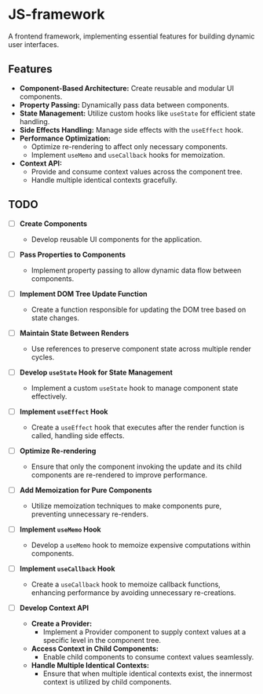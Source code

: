 # JS-framework
A frontend framework, implementing essential features for building dynamic user interfaces.

## Features

- **Component-Based Architecture:** Create reusable and modular UI components.
- **Property Passing:** Dynamically pass data between components.
- **State Management:** Utilize custom hooks like `useState` for efficient state handling.
- **Side Effects Handling:** Manage side effects with the `useEffect` hook.
- **Performance Optimization:** 
  - Optimize re-rendering to affect only necessary components.
  - Implement `useMemo` and `useCallback` hooks for memoization.
- **Context API:** 
  - Provide and consume context values across the component tree.
  - Handle multiple identical contexts gracefully.

## TODO

- [ ] **Create Components**
  - Develop reusable UI components for the application.
  
- [ ] **Pass Properties to Components**
  - Implement property passing to allow dynamic data flow between components.
  
- [ ] **Implement DOM Tree Update Function**
  - Create a function responsible for updating the DOM tree based on state changes.
  
- [ ] **Maintain State Between Renders**
  - Use references to preserve component state across multiple render cycles.
  
- [ ] **Develop `useState` Hook for State Management**
  - Implement a custom `useState` hook to manage component state effectively.
  
- [ ] **Implement `useEffect` Hook**
  - Create a `useEffect` hook that executes after the render function is called, handling side effects.
  
- [ ] **Optimize Re-rendering**
  - Ensure that only the component invoking the update and its child components are re-rendered to improve performance.
  
- [ ] **Add Memoization for Pure Components**
  - Utilize memoization techniques to make components pure, preventing unnecessary re-renders.
  
- [ ] **Implement `useMemo` Hook**
  - Develop a `useMemo` hook to memoize expensive computations within components.
  
- [ ] **Implement `useCallback` Hook**
  - Create a `useCallback` hook to memoize callback functions, enhancing performance by avoiding unnecessary re-creations.
  
- [ ] **Develop Context API**
  - **Create a Provider:**
    - Implement a Provider component to supply context values at a specific level in the component tree.
  - **Access Context in Child Components:**
    - Enable child components to consume context values seamlessly.
  - **Handle Multiple Identical Contexts:**
    - Ensure that when multiple identical contexts exist, the innermost context is utilized by child components.
